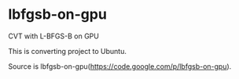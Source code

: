 lbfgsb-on-gpu
==============

CVT with L-BFGS-B on GPU

This is converting project to Ubuntu.

Source is lbfgsb-on-gpu(https://code.google.com/p/lbfgsb-on-gpu).

